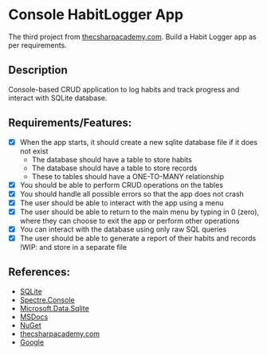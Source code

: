 # Console HabitLogger App
The third project from [thecsharpacademy.com](https://thecsharpacademy.com/). 
Build a Habit Logger app as per requirements.

## Description
Console-based CRUD application to log habits and track progress and interact with SQLite database.

## Requirements/Features:
- [x] When the app starts, it should create a new sqlite database file if it does not exist
  - The database should have a table to store habits
  - The database should have a table to store records
  - These to tables should have a ONE-TO-MANY relationship
- [x] You should be able to perform CRUD operations on the tables
- [x] You should handle all possible errors so that the app does not crash 
- [x] The user should be able to interact with the app using a menu
- [x] The user should be able to return to the main menu by typing in 0 (zero), where they can choose 
      to exit the app or perform other operations
- [x] You can interact with the database using only raw SQL queries
- [x] The user should be able to generate a report of their habits and records !WIP: and store in a separate file

## References:
- [SQLite](https://www.sqlite.org/index.html)
- [Spectre.Console](https://spectreconsole.net/)
- [Microsoft.Data.Sqlite](https://www.nuget.org/packages/Microsoft.Data.Sqlite/5.0.0)
- [MSDocs](https://docs.microsoft.com/en-us/dotnet/)
- [NuGet](https://www.nuget.org/)
- [thecsharpacademy.com](https://thecsharpacademy.com/)
- [Google](https://www.google.com)